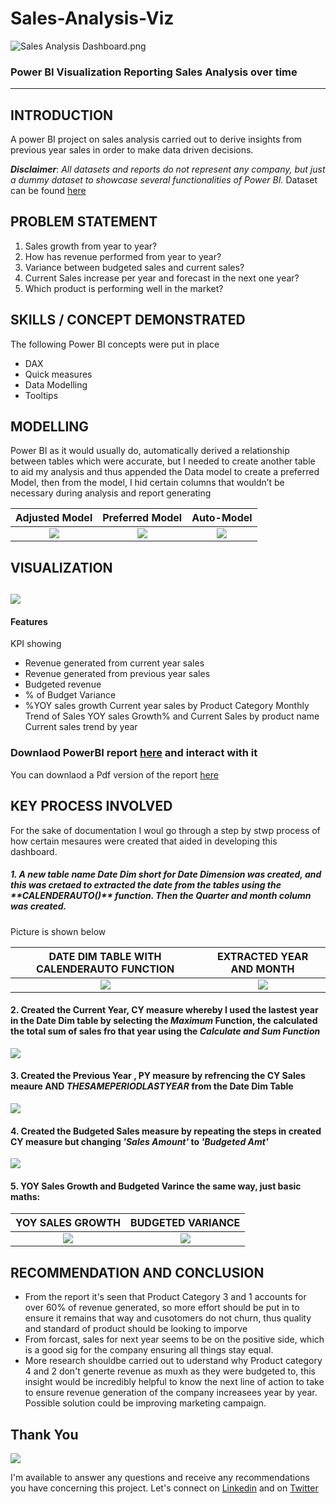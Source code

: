 # Sales-Analysis-Viz
 
![Sales Analysis Dashboard.png](https://github.com/charlezvictor/Sales_Analysis_Viz/blob/main/Sales%20Analysis%20Dashboard.png)

### Power BI Visualization Reporting Sales Analysis over time
---

## INTRODUCTION
A power BI project on sales analysis carried out to derive insights from previous year sales in order to make data driven decisions.

**_Disclaimer_**: _All datasets and reports do not represent any company, but just a dummy dataset to showcase several functionalities of Power BI._ 
Dataset can be found [here](https://github.com/charlezvictor/Sales_Analysis_Viz/blob/main/Budget%20and%20Sales%20Data.xlsx)


## PROBLEM STATEMENT 
1.	Sales growth from year to year?
2.	How has revenue performed from year to year?
3.	Variance between budgeted sales and current sales?
4.	Current Sales increase per year and forecast in the next one year?
5.	Which product is performing well in the market?


## SKILLS / CONCEPT DEMONSTRATED
The following Power BI concepts were put in place
-	DAX
-	Quick measures
-	Data Modelling
-	Tooltips


## MODELLING
Power BI as it would usually do, automatically derived a relationship between tables which were accurate, but I needed to create another table to aid my analysis and thus appended the Data model to create a preferred Model, then from the model, I hid certain columns that wouldn’t be necessary during analysis and report generating


Adjusted Model                  |       Preferred Model          |        Auto-Model                   
:------------------------------:|:------------------------------:|:--------------------:
![](https://github.com/charlezvictor/Sales_Analysis_Viz/blob/main/Screenshot%20(510).png) | ![](https://github.com/charlezvictor/Sales_Analysis_Viz/blob/main/Screenshot%20(511).png) | ![](https://github.com/charlezvictor/Sales_Analysis_Viz/blob/main/Screenshot%20(506).png)


## VISUALIZATION

![](https://github.com/charlezvictor/Sales_Analysis_Viz/blob/main/Dashboard_Screenshot.png)
---

#### Features
 KPI showing
-	Revenue generated from current year sales
-	Revenue generated from previous year sales
-	Budgeted revenue 
-	% of Budget Variance
-	%YOY sales growth
Current year sales by Product Category
Monthly Trend of Sales
YOY sales Growth% and Current Sales by product name
Current sales trend by year

### Downlaod PowerBI report [here](https://github.com/charlezvictor/Sales_Analysis_Viz/blob/main/Sales%20Analysis%20Dashboard.pbix) and interact with it 

You can downlaod a Pdf version of the report [here](https://github.com/charlezvictor/Sales_Analysis_Viz/blob/main/Sales%20Analysis%20Dashboard.pdf)

## KEY PROCESS INVOLVED
For the sake of documentation I woul go through a step by stwp process of how certain mesaures were created that aided in developing this dashboard.

##### 1. A new table name **Date Dim** short for Date Dimension was created, and this was cretaed to extracted the date from the tables using the _**CALENDERAUTO()_** function. Then the Quarter and month column was created.
 Picture is shown below
 
DATE DIM TABLE WITH CALENDERAUTO FUNCTION   |       EXTRACTED YEAR AND MONTH                  
:------------------------------------------:|:-------------------------------:
![](https://github.com/charlezvictor/Sales_Analysis_Viz/blob/main/Screenshot%20(508).png) | ![](https://github.com/charlezvictor/Sales_Analysis_Viz/blob/main/Screenshot%20(509).png)

#### 2. Created the **Current Year**, CY measure whereby I used the lastest year in the Date Dim table by selecting the _Maximum_ Function, the calculated the total sum of sales fro that year using the _Calculate and Sum Function_



![](https://github.com/charlezvictor/Sales_Analysis_Viz/blob/main/Screenshot%20(515).png)


#### 3. Created the **Previous Year** , PY measure by refrencing the CY Sales meaure **AND** _THESAMEPERIODLASTYEAR_ from the Date Dim Table


![](https://github.com/charlezvictor/Sales_Analysis_Viz/blob/main/Screenshot%20(516).png)

#### 4. Created the **Budgeted Sales** measure by repeating the steps in created CY measure but changing _'Sales Amount'_ to _'Budgeted Amt'_


![](https://github.com/charlezvictor/Sales_Analysis_Viz/blob/main/Screenshot%20(513).png)

#### 5. **YOY Sales Growth** and **Budgeted Varince** the same way, just basic maths:


YOY SALES GROWTH                   |       BUDGETED VARIANCE                  
:---------------------------------:|:-------------------------------:
![](https://github.com/charlezvictor/Sales_Analysis_Viz/blob/main/Screenshot%20(512).png) | ![](https://github.com/charlezvictor/Sales_Analysis_Viz/blob/main/Screenshot%20(514).png)




## RECOMMENDATION AND CONCLUSION
- From the report it's seen that Product Category 3 and 1 accounts for over 60% of revenue generated, so more effort should be put in to ensure it remains that way and cusotomers do not churn, thus quality and standard of product should be looking to imporve
- From forcast, sales for next year seems to be on the positive side, which is a good sig for the company ensuring all things stay equal.
- More research shouldbe carried out to uderstand why Product category 4 and 2 don't generte revenue as muxh as they were budgeted to, this insight would be incredibly helpful to know the next line of action to take to ensure revenue generation of the company increasees year by year. Possible solution could be improving marketing campaign. 


## Thank You
![](https://github.com/charlezvictor/Sales_Analysis_Viz/blob/main/Thank%20you.jpg)





I'm available to answer any questions and receive any recommendations you have concerning this project.
Let's connect on [Linkedin](https://www.linkedin.com/in/victor-onyeaghala-08a909167/) and on [Twitter](https://www.twitter.com/_char_lez)
